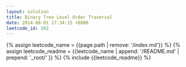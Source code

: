 ```yaml
---
layout: solution
title: Binary Tree Level Order Traversal
date: 2014-08-01 17:34:15 +0800
leetcode_id: 102
---
```

{% assign leetcode_name = {{page.path | remove: '/index.md'}}  %}
{% assign leetcode_readme = {{leetcode_name | append: '/README.md' | prepend: '_root/' }}  %}
{% include {{leetcode_readme}} %}
